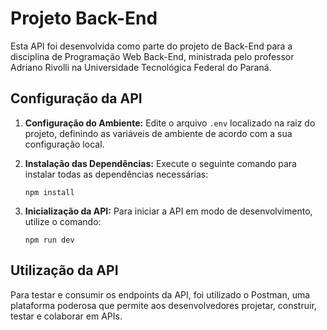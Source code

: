 # Projeto Back-End

Esta API foi desenvolvida como parte do projeto de Back-End para a disciplina de Programação Web Back-End, ministrada pelo professor Adriano Rivolli na Universidade Tecnológica Federal do Paraná.

## Configuração da API

1. **Configuração do Ambiente:**
   Edite o arquivo `.env` localizado na raiz do projeto, definindo as variáveis de ambiente de acordo com a sua configuração local.

2. **Instalação das Dependências:**
   Execute o seguinte comando para instalar todas as dependências necessárias:
   ```
   npm install
   ```
3. **Inicialização da API:**
   Para iniciar a API em modo de desenvolvimento, utilize o comando:
   ```
   npm run dev
   ```
## Utilização da API

Para testar e consumir os endpoints da API, foi utilizado o Postman, uma plataforma poderosa que permite aos desenvolvedores projetar, construir, testar e colaborar em APIs.
